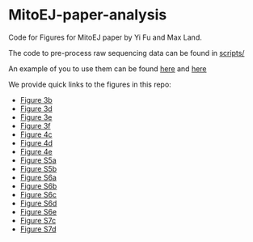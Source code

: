 # MitoEJ-paper-analysis
Code for Figures for MitoEJ paper by Yi Fu and Max Land.

The code to pre-process raw sequencing data can be found in [scripts/](scripts/)

An example of you to use them can be found [here](notebooks/GlucoseGalactoseExp/GlucoseGalactoseExp_process_mito_fragments.ipynb) and [here](notebooks/8HetClonesHashtagMix/8HetClonesHashtagMix_process_mito_fragments.ipynb)

We provide quick links to the figures in this repo:
- [Figure 3b](notebooks/GlucoseGalactoseExp/GlucoseGalactoseExp_processing_to_adata.ipynb)
- [Figure 3d](notebooks/GlucoseGalactoseExp/GlucoseGalactoseExp_processing_to_adata.ipynb)
- [Figure 3e](notebooks/GlucoseGalactoseExp/GlucoseGalactoseExp_processing_to_adata.ipynb)
- [Figure 3f](notebooks/GlucoseGalactoseExp/GlucoseGalactoseExp_analysis.ipynb)
- [Figure 4c](notebooks/GlucoseGalactoseExp/GlucoseGalactoseExp_analysis.ipynb)
- [Figure 4d](notebooks/GlucoseGalactoseExp/GlucoseGalactoseExp_analysis.ipynb)
- [Figure 4e](notebooks/GlucoseGalactoseExp/GlucoseGalactoseExp_analysis.ipynb)
- [Figure S5a](notebooks/8HetClonesHashtagMix/8HetClonesHashtagMix_analysis.ipynb)
- [Figure S5b](notebooks/8HetClonesHashtagMix/8HetClonesHashtagMix_analysis.ipynb)
- [Figure S6a](notebooks/GlucoseGalactoseExp/GlucoseGalactoseExp_processing_to_adata.ipynb)
- [Figure S6b](notebooks/GlucoseGalactoseExp/GlucoseGalactoseExp_processing_to_adata.ipynb)
- [Figure S6c](notebooks/GlucoseGalactoseExp/GlucoseGalactoseExp_processing_to_adata.ipynb)
- [Figure S6d](notebooks/GlucoseGalactoseExp/GlucoseGalactoseExp_analysis.ipynb)
- [Figure S6e](notebooks/GlucoseGalactoseExp/GlucoseGalactoseExp_analysis.ipynb)
- [Figure S7c](notebooks/GlucoseGalactoseExp/GlucoseGalactoseExp_analysis.ipynb)
- [Figure S7d](notebooks/GlucoseGalactoseExp/GlucoseGalactoseExp_analysis.ipynb)

